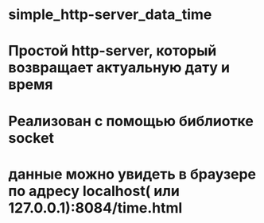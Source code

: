 # simple_http-server_data_time
# Простой http-server, который возвращает актуальную дату и время
# Реализован с помощью библиотке socket
# данные можно увидеть в браузере по адресу localhost( или 127.0.0.1):8084/time.html
